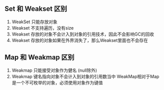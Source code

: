 ## Set 和 Weakset 区别
1. WeakSet 只能存放对象
2. Weakset 不支持遍历，没有size
3. Weakset 存放的对象不会计入到对象的引用技术，因此不会影响GC的回收
4. Weakset 存放的对象如果在外界消失了，那么Weakset里面也不会存在

## Map 和 Weakmap 区别
1. Weakmap 只能接受对象作为健名 (null除外)
2. Weakmap 键名指向对象不会计入到对象的引用数当中
WeakMap相对于Map是一个不可枚举的对象，必须使用对象作为键值